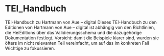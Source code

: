 # TEI_Handbuch
TEI-Handbuch zu Hartmann von Aue – digital
Dieses TEI-Handbuch zu den Editionen von Hartmann von Aue – digital ist abhängig von den <ulink url="https://heieditions.github.io/guidelines/toc.html">Richtlinien</ulink>, die HeiEditions über das Validierungsschema und die dazugehörige Dokumentation festlegt.
Vorsicht: damit die Beispiele klarer sind, wurden sie öfters im nicht relevanten Teil vereinfacht, um auf das im konkreten Fall Wichtige zu fokussieren.
